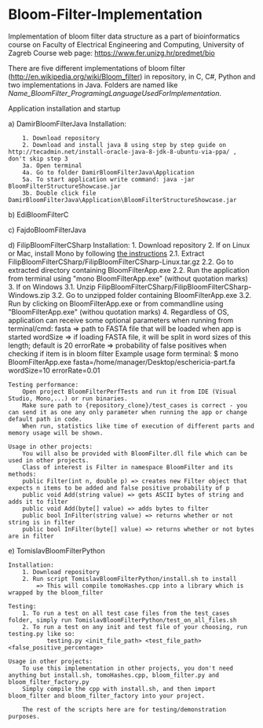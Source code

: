 Bloom-Filter-Implementation
===========================

Implementation of bloom filter data structure as a part of bioinformatics course on Faculty of Electrical Engineering and Computing, University of Zagreb
Course web page: https://www.fer.unizg.hr/predmet/bio

There are five different implementations of bloom filter (http://en.wikipedia.org/wiki/Bloom_filter) in repository, in C, C#, Python and two implementations in Java. Folders are named like _Name_BloomFilter_ProgramingLanguageUsedForImplementation_.

Application installation and startup


a) DamirBloomFilterJava
	Installation:
		
		1. Download repository
		2. Download and install java 8 using step by step guide on http://tecadmin.net/install-oracle-java-8-jdk-8-ubuntu-via-ppa/ , don't skip step 3
		3a. Open terminal
		4a. Go to folder DamirBloomFilterJava\Application
		5a. To start application write command: java -jar BloomFilterStructureShowcase.jar
		3b. Double click file DamirBloomFilterJava\Application\BloomFilterStructureShowcase.jar

b) EdiBloomFilterC

c) FajdoBloomFilterJava

d) FilipBloomFilterCSharp
	Installation:
		1. Download repository
		2. If on Linux or Mac, install Mono by following [the instructions](http://www.mono-project.com/docs/getting-started/install/)
			2.1. Extract FilipBloomFilterCSharp/FilipBloomFilterCSharp-Linux.tar.gz
			2.2. Go to extracted directory containing BloomFilterApp.exe
			2.2. Run the application from terminal using "mono BloomFilterApp.exe" (without quotation marks)
		3. If on Windows
			3.1. Unzip FilipBloomFilterCSharp/FilipBloomFilterCSharp-Windows.zip
			3.2. Go to unzipped folder containing BloomFilterApp.exe
			3.2. Run by clicking on BloomFilterApp.exe or from commandline using "BloomFilterApp.exe" (withou quotation marks)
		4. Regardless of OS, application can receive some optional parameters when running from terminal/cmd:
			fasta => path to FASTA file that will be loaded when app is started
			wordSize => if loading FASTA file, it will be split in word sizes of this length; default is 20
			errorRate => probability of false positives when checking if item is in bloom filter
			Example usage form terminal:
			$ mono BloomFilterApp.exe fasta=/home/manager/Desktop/eschericia-part.fa wordSize=10 errorRate=0.01

	Testing performance:
		Open project BloomFilterPerfTests and run it from IDE (Visual Studio, Mono,...) or run binaries.
		Make sure path to {repository_clone}/test_cases is correct - you can send it as one any only parameter when running the app or change default path in code.
		When run, statistics like time of execution of different parts and memory usage will be shown.
	
	Usage in other projects:
		You will also be provided with BloomFilter.dll file which can be used in other projects.
		Class of interest is Filter in namespace BloomFilter and its methods:
		public Filter(int n, double p) => creates new Filter object that expects n items to be added and false positive probability of p
		public void Add(string value) => gets ASCII bytes of string and adds it to filter
		public void Add(byte[] value) => adds bytes to filter
		public bool InFilter(string value) => returns whether or not string is in filter
		public bool InFilter(byte[] value) => returns whether or not bytes are in filter

e) TomislavBloomFilterPython

    Installation:
        1. Download repository
        2. Run script TomislavBloomFilterPython/install.sh to install
            => This will compile tomoHashes.cpp into a library which is wrapped by the bloom_filter

    Testing:
        1. To run a test on all test case files from the test_cases folder, simply run TomislavBloomFilterPython/test_on_all_files.sh
        2. To run a test on any init and test file of your choosing, run testing.py like so:
               testing.py <init_file_path> <test_file_path> <false_positive_percentage>

    Usage in other projects:
        To use this implementation in other projects, you don't need anything but install.sh, tomoHashes.cpp, bloom_filter.py and bloom_filter_factory.py
        Simply compile the cpp with install.sh, and then import bloom_filter and bloom_filter_factory into your project.

        The rest of the scripts here are for testing/demonstration purposes.
